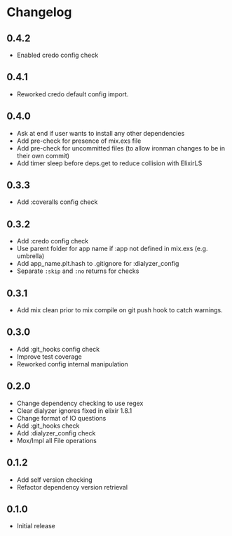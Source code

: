 # Changelog

## 0.4.2

* Enabled credo config check

## 0.4.1

* Reworked credo default config import.

## 0.4.0

* Ask at end if user wants to install any other dependencies
* Add pre-check for presence of mix.exs file
* Add pre-check for uncommitted files (to allow ironman changes to be in their own commit)
* Add timer sleep before deps.get to reduce collision with ElixirLS

## 0.3.3

* Add :coveralls config check

## 0.3.2

* Add :credo config check
* Use parent folder for app name if :app not defined in mix.exs (e.g. umbrella)
* Add app_name.plt.hash to .gitignore for :dialyzer_config
* Separate `:skip` and `:no` returns for checks

## 0.3.1

* Add mix clean prior to mix compile on git push hook to catch warnings.

## 0.3.0

* Add :git_hooks config check
* Improve test coverage
* Reworked config internal manipulation

## 0.2.0

* Change dependency checking to use regex
* Clear dialyzer ignores fixed in elixir 1.8.1
* Change format of IO questions
* Add :git_hooks check
* Add :dialyzer_config check
* Mox/Impl all File operations

## 0.1.2

* Add self version checking
* Refactor dependency version retrieval

## 0.1.0

* Initial release